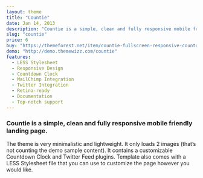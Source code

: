 ```yaml
---
layout: theme
title: "Countie"
date: Jan 14, 2013
description: "Countie is a simple, clean and fully responsive mobile friendly landing page. Contains a customizable Countdown Clock and Twitter Feed plugins."
slug: "countie"
price: 6
buy: "https://themeforest.net/item/countie-fullscreen-responsive-countdown-landing/3722789"
demo: "http://demo.themewizz.com/countie"
features:
  - LESS Stylesheet
  - Responsive Design
  - Countdown Clock
  - MailChimp Integration
  - Twitter Integration
  - Retina-ready
  - Documentation
  - Top-notch support
---
```


<h3 class="lead">Countie is a simple, clean and fully responsive mobile friendly landing page.</h3>

The theme is very minimalistic and lightweight. It only loads 2 images (that’s not counting the demo sample content). It contains a customizable Countdown Clock and Twitter Feed plugins. Template also comes with a LESS Stylesheet file that you can use to customize the page however you would like.
